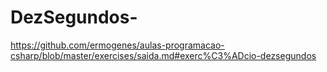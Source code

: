# DezSegundos-
https://github.com/ermogenes/aulas-programacao-csharp/blob/master/exercises/saida.md#exerc%C3%ADcio-dezsegundos
